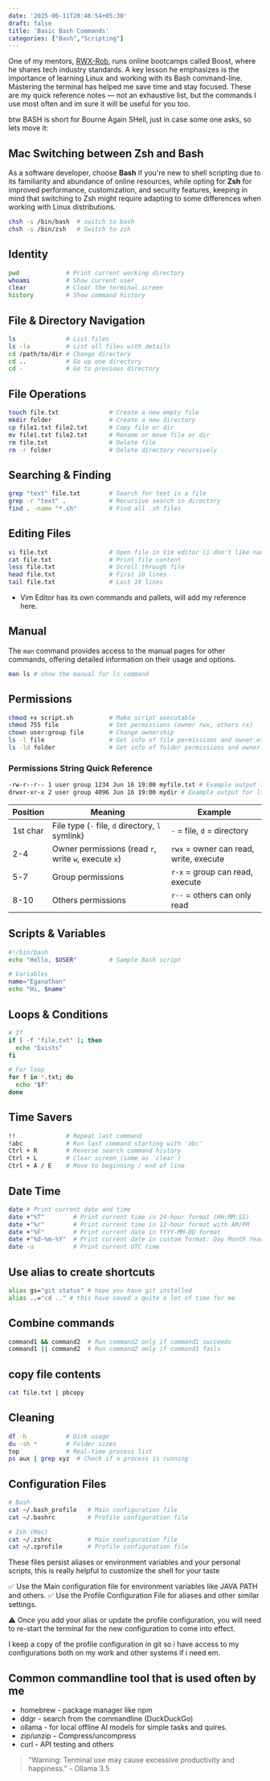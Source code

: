 ```yaml
---
date: '2025-06-11T20:46:54+05:30' 
draft: false
title: 'Basic Bash Commands'
categories: ["Bash","Scripting"]
---
```


One of my mentors, [RWX-Rob](https://linktr.ee/rwxrob), runs online bootcamps called Boost, where he shares tech industry standards. A key lesson he emphasizes is the importance of learning Linux and working with its Bash command-line. Mastering the terminal has helped me save time and stay focused. These are my quick reference notes — not an exhaustive list, but the commands I use most often and im sure it will be useful for you too.

btw BASH is short for Bourne Again SHell, just in case some one asks, so lets move it:

## Mac Switching between Zsh and Bash

As a software developer, choose **Bash** if you're new to shell scripting due to its familiarity and abundance of online resources, while opting for **Zsh** for improved performance, customization, and
security features, keeping in mind that switching to Zsh might require adapting to some differences when working with Linux distributions.

```bash
chsh -s /bin/bash  # switch to bash
chsh -s /bin/zsh   # Switch to zsh
```

## Identity

```bash
pwd             # Print current working directory
whoami          # Show current user
clear           # Clear the terminal screen
history         # Show command history
```

## File & Directory Navigation

```bash
ls              # List files
ls -la          # List all files with details
cd /path/to/dir # Change directory
cd ..           # Go up one directory
cd -            # Go to previous directory
```

## File Operations

```bash
touch file.txt              # Create a new empty file
mkdir folder                # Create a new directory
cp file1.txt file2.txt      # Copy file or dir
mv file1.txt file2.txt      # Rename or move file or dir
rm file.txt                 # Delete file 
rm -r folder                # Delete directory recursively
```

## Searching & Finding

```bash
grep "text" file.txt        # Search for text in a file
grep -r "text" .            # Recursive search in directory
find . -name "*.sh"         # Find all .sh files
```

## Editing Files

```bash
vi file.txt                 # Open file in Vim editor (i don't like nano sorry!) 
cat file.txt                # Print file content
less file.txt               # Scroll through file
head file.txt               # First 10 lines
tail file.txt               # Last 10 lines
```

- Vim Editor has its own commands and pallets, will add my reference here.

## Manual

The `man` command provides access to the manual pages for other commands, offering detailed information on their usage and options.

```bash
man ls # show the manual for ls command
```

## Permissions

```bash
chmod +x script.sh          # Make script executable
chmod 755 file              # Set permissions (owner rwx, others rx)
chown user:group file       # Change ownership
ls -l file                  # Get info of file permissions and owner etc
ls -ld folder               # Get info of folder permissions and owner etc
```

### Permissions String Quick Reference

```bash
-rw-r--r-- 1 user group 1234 Jun 16 19:00 myfile.txt # Example output for ls -l file check the table for ref
drwxr-xr-x 2 user group 4096 Jun 16 19:00 mydir # Example output for ls -ld folder check the table for ref
```

| Position  | Meaning                                | Example                          |
|-----------|----------------------------------------|----------------------------------|
| 1st char  | File type (`-` file, `d` directory, `l` symlink) | `-` = file, `d` = directory        |
| 2-4       | Owner permissions (read `r`, write `w`, execute `x`) | `rwx` = owner can read, write, execute |
| 5-7       | Group permissions                      | `r-x` = group can read, execute  |
| 8-10      | Others permissions                     | `r--` = others can only read     |


## Scripts & Variables

```bash
#!/bin/bash
echo "Hello, $USER"         # Sample Bash script

# Variables
name="Eganathan"
echo "Hi, $name"
```

## Loops & Conditions

```bash
# If
if [ -f "file.txt" ]; then
  echo "Exists"
fi

# For loop
for f in *.txt; do
  echo "$f"
done
```

## Time Savers

```bash
!!              # Repeat last command
!abc            # Run last command starting with 'abc'
Ctrl + R        # Reverse search command history
Ctrl + L        # Clear screen (same as `clear`)
Ctrl + A / E    # Move to beginning / end of line
```

## Date Time

```bash
date # Print current date and time
date +"%T"        # Print current time in 24-hour format (HH:MM:SS)
date +"%r"        # Print current time in 12-hour format with AM/PM
date +"%F"        # Print current date in YYYY-MM-DD format
date +"%d-%m-%Y"  # Print current date in custom format: Day Month Year
date -u           # Print current UTC time
```

## Use alias to create shortcuts

```bash
alias gs="git status" # hope you have git installed
alias ..="cd .." # this have saved a quite a lot of time for me
```

## Combine commands

```bash
command1 && command2  # Run command2 only if command1 succeeds
command1 || command2  # Run command2 only if command1 fails
```

## copy file contents

```bash
cat file.txt | pbcopy
```

## Cleaning

```bash
df -h           # Disk usage
du -sh *        # Folder sizes
top             # Real-time process list
ps aux | grep xyz  # Check if a process is running
```

## Configuration Files

```bash
# Bash
cat ~/.bash_profile   # Main configuration file
cat ~/.bashrc         # Profile configuration file

# Zsh (Mac)
cat ~/.zshrc          # Main configuration file
cat ~/.zprofile       # Profile configuration file
```

These files persist aliases or environment variables and your personal scripts, this is really helpful to customize the shell for your taste

✅ Use the Main configuration file for environment variables like JAVA PATH and others.
✅ Use the Profile Configuration File for aliases and other similar settings.

⚠️ Once you add your alias or update the profile configuration, you will need to re-start the terminal for the new configuration to come into effect.

I keep a copy of the profile configuration in git so i have access to my configurations both on my work and other systems if i need em.

## Common commandline tool that is used often by me

- homebrew - package manager like npm
- ddgr - search from the commandline (DuckDuckGo)
- ollama - for local offline AI models for simple tasks and quires.
- zip/unzip – Compress/uncompress
- curl - API testing and others

> "Warning: Terminal use may cause excessive productivity and happiness." - Ollama 3.5